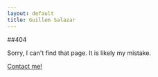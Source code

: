 ```yaml
---
layout: default
title: Guillem Salazar
---
```

##404

Sorry, I can't find that page. It is likely my mistake.

<a href="mailto:rquerblog@gmail.com">Contact me!</a>
